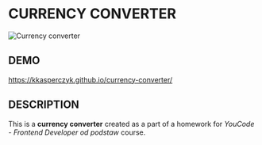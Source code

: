 # CURRENCY CONVERTER 

![Currency converter](https://i.ibb.co/hML1yqD/currency-converter.png)

## DEMO

https://kkasperczyk.github.io/currency-converter/

## DESCRIPTION

This is a **currency converter** created as a part of a homework for *YouCode - Frontend Developer od podstaw* course.
